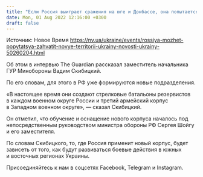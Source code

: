 ```yaml
---
title: "Если Россия выиграет сражения на юге и Донбассе, она попытается захватить новые территории — разведка"
date: Mon, 01 Aug 2022 12:16:00 +0300
draft: false
---
```

Источник: Новое Время https://nv.ua/ukraine/events/rossiya-mozhet-popytatsya-zahvatit-novye-territorii-ukrainy-novosti-ukrainy-50260204.html


Об этом в интервью The Guardian рассказал заместитель начальника ГУР Минобороны Вадим Скибицкий.

По его словам, для этого в РФ уже формируются новые подразделения.

«В настоящее время они создают стрелковые батальоны резервистов в каждом военном округе России и третий армейский корпус в Западном военном округе», — сказал Скибицкий.

Он отметил, что обучение и оснащение нового корпуса началось под непосредственным руководством министра обороны РФ Сергея Шойгу и его заместителя.

По словам Скибицкого, то, где Россия применит новый корпус, будет зависеть от того, как будут развиваться боевые действия в южных и восточных регионах Украины.

Присоединяйтесь к нам в соцсетях Facebook, Telegram и Instagram.
